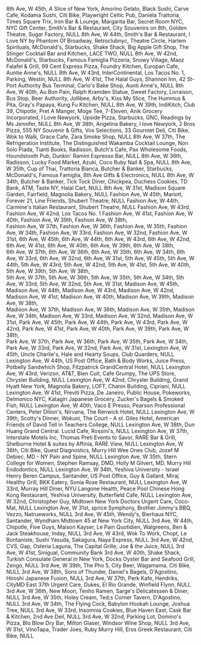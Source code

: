 8th Ave, W 45th, A Slice of New York, Amorino Gelato, Black Sushi, Carve Cafe, Kodama Sushi, Citi Bike, Playwright Celtic Pub, Daniela Trattoria, Times Square Trix, Iron Bar & Lounge, Margarita Bar, Secret Room NYC, NYC Gift Center, Smith's Bar & Restaurant, City Souvenirs on 8th, Golden Theatre, Sugar Factory, NULL
8th Ave, W 44th, Smith's Bar & Restaurant, I Love NY by Phantom Of Broadway, Retroclubnyc, Theatre Circle, Harlem Spirituals, McDonald's, Starbucks, Shake Shack, Big Apple Gift Shop, The Stinger Cocktail Bar and Kitchen, LACE TWO, NULL
8th Ave, W 42nd, McDonald's, Starbucks, Famous Famiglia Pizzeria, Snowy Village, Maoz Falafel & Grill, 99 Cent Express Pizza, Foundry Kitchen, Europan Cafe, Auntie Anne's, NULL
8th Ave, W 43rd, InterContinental, Los Tacos No. 1, Parking, Westin, NULL
8th Ave, W 41st, The Halal Guys, Shannon Inn, 42 St-Port Authority Bus Terminal, Carlo's Bake Shop, Aunti Anne's, NULL
8th Ave, W 40th, Au Bon Pain, Ralph Kramden Statue, Sweet Factory, Livraison, Bus Stop, Beer Authority, Jollibee, Arby's, Kiss My Slice, The Hummus & Pita, Gray's Papaya, Kung Fu Kitchen, NULL
8th Ave, W 39th, IndiKitch, Club 39, Chipotle, Pret A Manger, Moge Tee, 7-Eleven, Anik Grocery Incorporated, I Love Newyork, Upside Pizza, Starbucks, GNC, Readings by Ms Jennifer, NULL
8th Ave, W 38th, Angelina Bakery, I love Newyork, 2 Bros Pizza, 555 NY Souvenir & Gifts, Vos Selections, 33 Gourmet Deli, Citi Bike, Wok to Walk, Grace Cafe, Zara Smoke Shop, NULL
8th Ave, W 37th, The Refrigeration Institute, The Distinguished Wakamba Cocktail Lounge, Non Solo Piada, Tianti Books, Radisson, Butch's Cafe, Pax Wholesome Foods, Houndstooth Pub, Dunkin' Ramini Espresso Bar, NULL
8th Ave, W 36th, Radisson, Lucky Food Market, Azuki, Coco Ruby Nail & Spa, NULL
8th Ave, W 35th, Cup of Thai, Trattoria Bianca, Butcher & Banker, Starbucks, McDonald's, Famous Famiglia, 8th Ave Gifts & Electronics, NULL
8th Ave, W 34th, Butcher & Banker, Tick Tock Diner, Chickpea, Duchess Cookies, TD Bank, ATM, Taste NY, Halal Cart, NULL
8th Ave, W 31st, Madison Square Garden, Fairfield, Magnolia Bakery, NULL
Fashion Ave, W 45th, Mariott, Forever 21, Line Friends, Shubert Theatre, NULL
Fashion Ave, W 44th, Carmine's Italian Restaurant, Shubert Theatre, NULL
Fashion Ave, W 43rd,
Fashion Ave, W 42nd, Los Tacos No. 1
Fashion Ave, W 41st,
Fashion Ave, W 40th,
Fashion Ave, W 39th,
Fashion Ave, W 38th,  
Fashion Ave, W 37th,
Fashion Ave, W 36th,
Fashion Ave, W 35th,
Fashion Ave, W 34th,
Fashion Ave, W 33rd,
Fashion Ave, W 32nd,
Fashion Ave, W 31st,
6th Ave, W 45th,
6th Ave, W 44th,
6th Ave, W 43rd,
6th Ave, W 42nd,
6th Ave, W 41st,
6th Ave, W 40th,
6th Ave, W 39th,
6th Ave, W 38th,  
6th Ave, W 37th,
6th Ave, W 36th,
6th Ave, W 35th,
6th Ave, W 34th,
6th Ave, W 33rd,
6th Ave, W 32nd,
6th Ave, W 31st,
5th Ave, W 45th,
5th Ave, W 44th,
5th Ave, W 43rd,
5th Ave, W 42nd,
5th Ave, W 41st,
5th Ave, W 40th,
5th Ave, W 39th,
5th Ave, W 38th,  
5th Ave, W 37th,
5th Ave, W 36th,
5th Ave, W 35th,
5th Ave, W 34th,
5th Ave, W 33rd,
5th Ave, W 32nd,
5th Ave, W 31st,
Madison Ave, W 45th,
Madison Ave, W 44th,
Madison Ave, W 43rd,
Madison Ave, W 42nd,
Madison Ave, W 41st,
Madison Ave, W 40th,
Madison Ave, W 39th,
Madison Ave, W 38th,  
Madison Ave, W 37th,
Madison Ave, W 36th,
Madison Ave, W 35th,
Madison Ave, W 34th,
Madison Ave, W 33rd,
Madison Ave, W 32nd,
Madison Ave, W 31st,
Park Ave, W 45th,
Park Ave, W 44th,
Park Ave, W 43rd,
Park Ave, W 42nd,
Park Ave, W 41st,
Park Ave, W 40th,
Park Ave, W 39th,
Park Ave, W 38th,  
Park Ave, W 37th,
Park Ave, W 36th,
Park Ave, W 35th,
Park Ave, W 34th,
Park Ave, W 33rd,
Park Ave, W 32nd,
Park Ave, W 31st,
Lexington Ave, W 45th, Uncle Charlie's, Hale and Hearty Soups, Club Quarders, NULL
Lexington Ave, W 44th, US Post Office, Bath & Body Works, Juice Press, Potbelly Sandwhich Shop, Fitzpatrick GrandCentral Hotel, NULL
Lexington Ave, W 43rd, Verizon, AT&T, Bien Cuit, Cafe Grumpy, The UPS Store, Chrysler Building, NULL
Lexington Ave, W 42nd, Chrysler Building, Grand Hyatt New York, Magnolia Bakery, LOFT, Chanin Building, Cipriani, NULL
Lexington Ave, W 41st, Previti Pizza, De Janeiro, Public House, Pokeworks, Delmonico NYC, Katagiri Japanese Grocery, Zucker's Bagels & Smoked Fish, NULL
Lexington Ave, W 40th, Vaco E Presso, Pearson Professional Centers, Peter Dilion's, Nirvana, The Renwick Hotel, NULL
Lexington Ave, W 39th, Scotty's Dinner, Wokuni, The Court - A st. Giles Hotel, American Friends of David Tell in Teachers College, NULL
Lexington Ave, W 38th, Dun Huang Grand Central. Lucid Cafe, Rossini's, NULL
Lexington Ave, W 37th, Interstate Motels Inc, Thomas Preti Events to Savor, RARE Bar & Grill, Shelburne Hotel & suites by Affinia, RARE View, NULL
Lexington Ave, W 36th, Citi Bike, Quest Diagnostics, Murry Hill Wee Ones Club, Jozef M Debiec, MD - NY Pain and Spine, NULL
Lexington Ave, W 35th, Stern College for Women, Stephen Ramsay, DMD, Holly M Gilvert, MD, Murry Hill Endodontics, NULL
Lexington Ave, W 34th, Yeshiva University - Israel Henry Beren Campus, Santander, US Post Office, Guy & Gallard, Miraj Healthy Grill, BKK Eatery, Sonia Rose Restaurant, NULL
Lexington Ave, W 33rd, Murray Hill Diner, NYU Langone Health, Peace Pool Chinese Hong Kong Restaurant, Yeshiva University, Butterfield Cafe, NULL
Lexington Ave, W 32nd, Christopher Guy, Midtown New York Doctors Urgent Care, Coco-Mat, NULL
Lexington Ave, W 31st, sprice Symphony, Brother Jimmy's BBQ, Vezzo, Natrueworks, NULL
3rd Ave, W 45th, Wendy's, Bierhaus NYC, Santander, Wyndham Midtown 45 at New York City, NULL
3rd Ave, W 44th, Chipotle, Five Guys, Maison Kayser, Le Pain Quotidien, Walgreens, Ben & Jack Steakhouse, Inday, NULL
3rd Ave, W 43rd, Wok To Work, Chopt, Le Bontaniste, Sushi Yasuda, Sakagura, Naya Express, NULL
3rd Ave, W 42nd, CVS, Gap, Osteria Laguna, The Capital Grille, Joe & the Juice, NULL
3rd Ave, W 41st, Sinigual, Community Bank
3rd Ave, W 40th, Shake Shack, Turkish Consulate General in New York, Docks Oyster Bar and Seafood Grill, Zengo, NULL
3rd Ave, W 39th, The Pho 5, City Beer, Wagamama, Citi Bike, NULL
3rd Ave, W 38th, Sons of Thunder, Daniel's Bagels, D'Agostino, Hiroshi Japanese Fusion, NULL
3rd Ave, W 37th, Perk Kafe, Hendriks, CityMD East 37th Urgent Care, Dukes, El Rio Grande, Winfield Flynn, NULL
3rd Ave, W 36th, New Moon, Tenho Ramen, Sarge's Delicatessen & Diner, NULL
3rd Ave, W 35th, Holey Cream, Ted;s Corner Tavern, D'Agostino, NULL
3rd Ave, W 34th, The Flying Cock, Babylon Hookah Lounge, Joshua Tree, NULL
3rd Ave, W 33rd, Insomnia Cookies, Blue Haven East, Cask Bar & Kitchen, 2nd Ave Deil, NULL
3rd Ave, W 32nd, Parking Lot, Domino's Pizza, Blo Blow Dry Bar, Milton Glaser, Windsor Wine Shop, NULL
3rd Ave, W 31st, VinoTapa, Trader Joes, Ruby Murry Hill, Eros Greek Restaurant, Citi Bike, NULL
